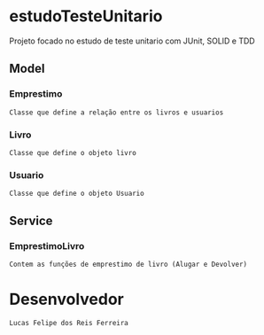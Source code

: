 # estudoTesteUnitario

Projeto focado no estudo de teste unitario com JUnit, SOLID e TDD

## Model
### Emprestimo
    Classe que define a relação entre os livros e usuarios
### Livro
    Classe que define o objeto livro
### Usuario
    Classe que define o objeto Usuario

## Service
### EmprestimoLivro
    Contem as funções de emprestimo de livro (Alugar e Devolver)

# Desenvolvedor
    Lucas Felipe dos Reis Ferreira
